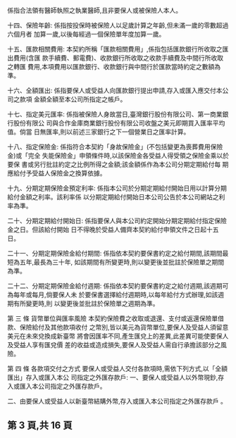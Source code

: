 係指合法領有醫師執照之執業醫師,且非要保人或被保險人本人。 

十四、保險年齡: 
係指按投保時被保險人以足歲計算之年齡,但未滿一歲的零數超過六個月者 加算一歲,以後每經過一個保險單年度加算一歲。 

十五、匯款相關費用: 
本契約所稱「匯款相關費用」,係指包括匯款銀行所收取之匯出費用(含匯 款手續費、郵電費)、收款銀行所收取之收款手續費及中間行所收取之轉匯 費用,本項費用以匯款銀行、收款銀行與中間行於匯款當時約定之數額為準。 

十六、全額匯出: 
係指要保人或受益人向匯款銀行提出申請,存入或匯入應交付本公司之款項 金額全額至本公司所指定之帳戶。 

十七、指定美元匯率: 
係指被保險人身故當日,臺灣銀行股份有限公司、第一商業銀行股份有限公 司與合作金庫商業銀行股份有限公司收盤之美元即期買入匯率平均值。倘當 日無匯率,則以前述三家銀行之下一個營業日之匯率計算。 

十八、指定保險金: 
係指符合本契約「身故保險金」(不包括變更為喪葬費用保險金)或「完全 失能保險金」申領條件時,以該保險金各受益人得受領之保險金乘以於要保 書或另行批註約定之比例所得之金額;該金額係作為本公司分期定期給付每 期應給付予受益人保險金之換算依據。 

十九、分期定期保險金預定利率: 
係指本公司於分期定期給付開始日用以計算分期給付金額之利率。該利率係 以分期定期給付開始日本公司公告於本公司網站之利率為準。 

二十、分期定期給付開始日: 
係指要保人與本公司約定開始分期定期給付指定保險金之日。但該給付開始 日不得晚於受益人備齊本契約給付申領文件之日起十五日。 

二十一、分期定期保險金給付期間: 
係指依本契約要保書約定之給付期間,該期間最短為五年,最長為三十年, 如該期間有所變更時,則以變更後並批註於保險單之期間為準。 

二十二、分期定期保險金給付週期: 
係指依本契約要保書約定之給付週期,該週期可為每年或每月,倘要保人未 於要保書選擇給付週期時,以每年給付方式辦理,如該週期有所變更時,則 以變更後並批註於保險單之週期為準。 

第 三 條 貨幣單位與匯率風險 本契約保險費之收取或退還、支付或返還保險單借款、保險給付及其他款項收付 之幣別,皆以美元為貨幣單位,要保人及受益人須留意美元在未來兌換成新臺幣 將會因匯率不同,產生匯兌上的差異,此差異可能使要保人及受益人享有匯兌價 差的收益或造成損失,要保人及受益人需自行承擔該部分之風險。 

第 四 條 各款項交付之方式 要保人或受益人交付各款項時,需依下列方式,以「全額匯出」存入或匯入本公 司指定之外匯存款戶: 
一、要保人或受益人以外幣現鈔,存入或匯入本公司指定之外匯存款戶。 

二、由要保人或受益人以新臺幣結購外幣,存入或匯入本公司指定之外匯存款戶 
。 

## 第 3 頁,共 16 頁
